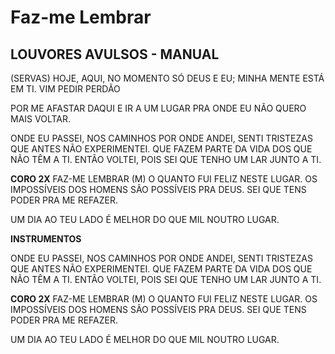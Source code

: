 # Faz-me Lembrar

## LOUVORES AVULSOS - MANUAL

(SERVAS)
HOJE, AQUI, NO MOMENTO
SÓ DEUS E EU;
MINHA MENTE ESTÁ EM TI.
VIM PEDIR PERDÃO

POR ME AFASTAR DAQUI E IR
A UM LUGAR PRA ONDE EU
NÃO QUERO MAIS VOLTAR.

ONDE EU PASSEI, NOS CAMINHOS
POR ONDE ANDEI,
SENTI TRISTEZAS QUE ANTES
NÃO EXPERIMENTEI.
QUE FAZEM PARTE DA VIDA
DOS QUE NÃO TÊM A TI.
ENTÃO VOLTEI, POIS SEI QUE
TENHO UM LAR JUNTO A TI.

**CORO 2X**
FAZ-ME LEMBRAR
(M) O QUANTO FUI FELIZ
NESTE LUGAR. OS IMPOSSÍVEIS DOS HOMENS
SÃO POSSÍVEIS PRA DEUS.
SEI QUE TENS PODER PRA ME REFAZER.

UM DIA AO TEU LADO É MELHOR
DO QUE MIL NOUTRO LUGAR.

**INSTRUMENTOS**

ONDE EU PASSEI, NOS CAMINHOS
POR ONDE ANDEI,
SENTI TRISTEZAS QUE ANTES
NÃO EXPERIMENTEI.
QUE FAZEM PARTE DA VIDA
DOS QUE NÃO TÊM A TI.
ENTÃO VOLTEI, POIS SEI QUE
TENHO UM LAR JUNTO A TI.

**CORO 2X**
FAZ-ME LEMBRAR
(M) O QUANTO FUI FELIZ
NESTE LUGAR. OS IMPOSSÍVEIS DOS HOMENS
SÃO POSSÍVEIS PRA DEUS.
SEI QUE TENS PODER PRA ME REFAZER.

UM DIA AO TEU LADO É MELHOR
DO QUE MIL NOUTRO LUGAR.
